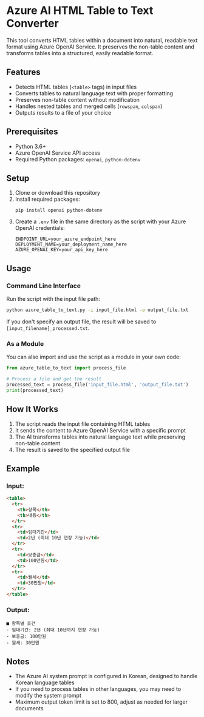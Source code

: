 # Azure AI HTML Table to Text Converter

This tool converts HTML tables within a document into natural, readable text format using Azure OpenAI Service. It preserves the non-table content and transforms tables into a structured, easily readable format.

## Features

- Detects HTML tables (`<table>` tags) in input files
- Converts tables to natural language text with proper formatting
- Preserves non-table content without modification
- Handles nested tables and merged cells (`rowspan`, `colspan`)
- Outputs results to a file of your choice

## Prerequisites

- Python 3.6+
- Azure OpenAI Service API access
- Required Python packages: `openai`, `python-dotenv`

## Setup

1. Clone or download this repository
2. Install required packages:
   ```
   pip install openai python-dotenv
   ```
3. Create a `.env` file in the same directory as the script with your Azure OpenAI credentials:
   ```
   ENDPOINT_URL=your_azure_endpoint_here
   DEPLOYMENT_NAME=your_deployment_name_here
   AZURE_OPENAI_KEY=your_api_key_here
   ```

## Usage

### Command Line Interface

Run the script with the input file path:

```bash
python azure_table_to_text.py -i input_file.html -o output_file.txt
```

If you don't specify an output file, the result will be saved to `[input_filename]_processed.txt`.

### As a Module

You can also import and use the script as a module in your own code:

```python
from azure_table_to_text import process_file

# Process a file and get the result
processed_text = process_file('input_file.html', 'output_file.txt')
print(processed_text)
```

## How It Works

1. The script reads the input file containing HTML tables
2. It sends the content to Azure OpenAI Service with a specific prompt
3. The AI transforms tables into natural language text while preserving non-table content
4. The result is saved to the specified output file

## Example

### Input:

```html
<table>
  <tr>
    <th>항목</th>
    <th>내용</th>
  </tr>
  <tr>
    <td>임대기간</td>
    <td>2년 (최대 10년 연장 가능)</td>
  </tr>
  <tr>
    <td>보증금</td>
    <td>100만원</td>
  </tr>
  <tr>
    <td>월세</td>
    <td>30만원</td>
  </tr>
</table>
```

### Output:

```
■ 항목별 조건
- 임대기간: 2년 (최대 10년까지 연장 가능)
- 보증금: 100만원
- 월세: 30만원
```

## Notes

- The Azure AI system prompt is configured in Korean, designed to handle Korean language tables
- If you need to process tables in other languages, you may need to modify the system prompt
- Maximum output token limit is set to 800, adjust as needed for larger documents
